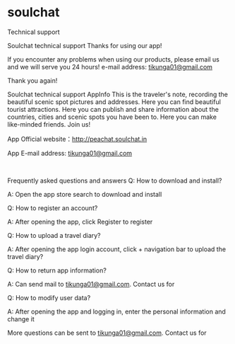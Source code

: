 # soulchat
Technical support


Soulchat technical support
Thanks for using our app!


If you encounter any problems when using our products, please email us and we will serve you 24 hours!
e-mail address: tikunga01@gmail.com


Thank you again!

Soulchat technical support
AppInfo
This is the traveler's note, recording the beautiful scenic spot pictures and addresses.
Here you can find beautiful tourist attractions.
Here you can publish and share information about the countries, cities and scenic spots you have been to.
Here you can make like-minded friends.
Join us!

App Official website：http://peachat.soulchat.in

App E-mail address: tikunga01@gmail.com

 

Frequently asked questions and answers
Q: How to download and install?

A: Open the app store search to download and install

Q: How to register an account?

A: After opening the app, click Register to register

Q: How to upload a travel diary?

A: After opening the app login account, click + navigation bar to upload the travel diary?

Q: How to return app information?

A: Can send mail to tikunga01@gmail.com. Contact us for

Q: How to modify user data?

A: After opening the app and logging in, enter the personal information and change it

More questions can be sent to tikunga01@gmail.com. Contact us for
